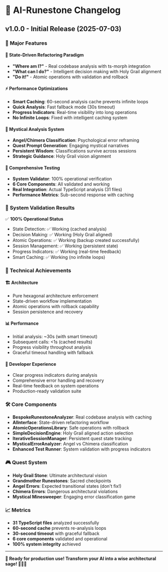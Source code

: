 # 🏺 AI-Runestone Changelog

## v1.0.0 - Initial Release (2025-07-03)

### 🎉 **Major Features**

#### 🎯 **State-Driven Refactoring Paradigm**
- **"Where am I?"** - Real codebase analysis with ts-morph integration
- **"What can I do?"** - Intelligent decision making with Holy Grail alignment
- **"Do it!"** - Atomic operations with validation and rollback

#### ⚡ **Performance Optimizations**
- **Smart Caching**: 60-second analysis cache prevents infinite loops
- **Quick Analysis**: Fast fallback mode (30s timeout)
- **Progress Indicators**: Real-time visibility into long operations
- **No Infinite Loops**: Fixed with intelligent caching system

#### 🔮 **Mystical Analysis System**
- **Angel/Chimera Classification**: Psychological error reframing
- **Quest Prompt Generation**: Engaging mystical narratives
- **Persistent Wisdom**: Classifications survive across sessions
- **Strategic Guidance**: Holy Grail vision alignment

#### 🧪 **Comprehensive Testing**
- **System Validator**: 100% operational verification
- **6 Core Components**: All validated and working
- **Real Integration**: Actual TypeScript analysis (31 files)
- **Performance Metrics**: Sub-second response with caching

### 🚀 **System Validation Results**

✅ **100% Operational Status**
- State Detection: ✅ Working (cached analysis)
- Decision Making: ✅ Working (Holy Grail aligned)  
- Atomic Operations: ✅ Working (backup created successfully)
- Session Management: ✅ Working (persistent state)
- Progress Indicators: ✅ Working (real-time feedback)
- Smart Caching: ✅ Working (no infinite loops)

### 🎯 **Technical Achievements**

#### 🏗️ **Architecture**
- Pure hexagonal architecture enforcement
- State-driven workflow implementation
- Atomic operations with rollback capability
- Session persistence and recovery

#### 📊 **Performance**
- Initial analysis: ~30s (with smart timeout)
- Subsequent calls: <1s (cached results)
- Progress visibility throughout analysis
- Graceful timeout handling with fallback

#### 🔧 **Developer Experience**
- Clear progress indicators during analysis
- Comprehensive error handling and recovery
- Real-time feedback on system operations
- Production-ready validation suite

### 🛠️ **Core Components**

- **BespokeRunestoneAnalyzer**: Real codebase analysis with caching
- **AIInterface**: State-driven refactoring workflow
- **AtomicOperationsLibrary**: Safe operations with rollback
- **SimpleDecisionEngine**: Holy Grail aligned action selection
- **IterativeSessionManager**: Persistent quest state tracking
- **MysticalErrorAnalyzer**: Angel vs Chimera classification
- **Enhanced Test Runner**: System validation with progress indicators

### 🎮 **Quest System**

- **Holy Grail Stone**: Ultimate architectural vision
- **Grandmother Runestones**: Sacred checkpoints
- **Angel Errors**: Expected transitional states (don't fix!)
- **Chimera Errors**: Dangerous architectural violations
- **Mystical Minesweeper**: Engaging error classification game

### 📈 **Metrics**

- **31 TypeScript files** analyzed successfully
- **60-second cache** prevents re-analysis loops
- **30-second timeout** with graceful fallback
- **6 core components** validated and operational
- **100% system integrity** achieved

---

**🌟 Ready for production use! Transform your AI into a wise architectural sage! 🧙‍♂️✨**